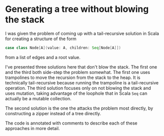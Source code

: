 Generating a tree without blowing the stack
===========================================

I was given the problem of coming up with a tail-recursive solution in Scala for
creating a structure of the form

```scala
case class Node[A](value: A, children: Seq[Node[A]])
```

from a list of edges and a root value.

I've presented three solutions here that don't blow the stack. The first one and
the third both side-step the problem somewhat. The first one uses trampolines to
move the recursion from the stack to the heap. It is technically tail-recursive
because running the trampoline is a tail-recursive operation. The third solution
focuses only on not blowing the stack and uses mutation, taking advantage of the
loophole that in Scala `Seq` can actually be a mutable collection.

The second solution is the one the attacks the problem most directly, by
constructing a zipper instead of a tree directly.

The code is annotated with comments to describe each of these approaches in more
detail.
